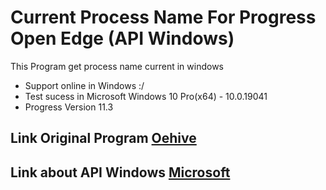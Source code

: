 # Current Process Name For Progress Open Edge (API Windows)
This Program get process name current in windows 

- Support online in Windows :/ 
- Test sucess in Microsoft Windows 10 Pro(x64) - 10.0.19041
- Progress Version 11.3

## Link Original Program [Oehive](http://www.oehive.org/node/507.html "Oehive")
## Link about API Windows [Microsoft](https://docs.microsoft.com/en-us/windows/win32/api/libloaderapi/nf-libloaderapi-getmodulefilenamea "Docs Microsoft")

